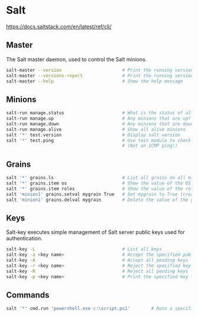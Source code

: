 # Salt

https://docs.saltstack.com/en/latest/ref/cli/

## Master

The Salt master daemon, used to control the Salt minions.

```bash
salt-master --version                       # Print the running version of Salt
salt-master --versions-report               # Print the running version of salt and its dependencies
salt-master --help                          # Show the help message
```

## Minions

```bash
salt-run manage.status                      # What is the status of all my minions? (both up and down)
salt-run manage.up                          # Any minions that are up?
salt-run manage.down                        # Any minions that are down?
salt-run manage.alive                       # Show all alive minions
salt '*' test.version                       # Display salt version
salt '*' test.ping                          # Use test module to check if minion is up and responding.
                                            # (Not an ICMP ping!)
```

## Grains

```bash
salt '*' grains.ls                          # List all grains on all minions
salt '*' grains.item os                     # Show the value of the OS grain for every minion
salt '*' grains.item roles                  # Show the value of the roles grain for every minion
salt 'minion1' grains.setval mygrain True   # Set mygrain to True (create if it doesn't exist yet)
salt 'minion1' grains.delval mygrain        # Delete the value of the grain
```

## Keys

Salt-key executes simple management of Salt server public keys used for authentication.

```bash
salt-key -L                                 # List all keys
salt-key -a <key name>                      # Accept the specified public key
salt-key -A                                 # Accept all pending keys
salt-key -r <key name>                      # Reject the specified key
salt-key -R                                 # Reject all pending keys
salt-key -p <key name>                      # Print the specified key fingerprint
```

## Commands

```bash
salt '*' cmd.run 'powershell.exe c:\script.ps1'        # Runs a specified PowerShell script on Windows minion
```